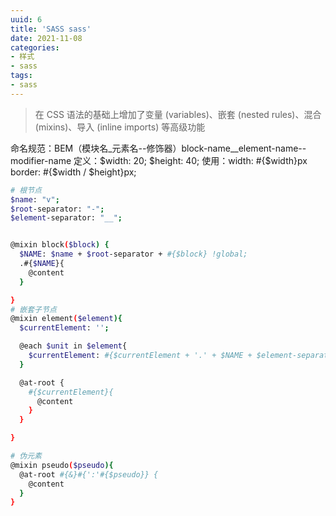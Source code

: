 ```yaml
---
uuid: 6
title: 'SASS sass'
date: 2021-11-08
categories:
- 样式
- sass
tags:
- sass
---
```


>在 CSS 语法的基础上增加了变量 (variables)、嵌套 (nested rules)、混合 (mixins)、导入 (inline imports) 等高级功能

命名规范：BEM（模块名_元素名--修饰器）block-name__element-name--modifier-name
定义：$width: 20;
     $height: 40;
使用：width: #{$width}px
     border: #{$width / $height}px;

```bash
# 根节点
$name: "v";
$root-separator: "-";
$element-separator: "__";


@mixin block($block) {
  $NAME: $name + $root-separator + #{$block} !global;
  .#{$NAME}{
    @content
  }

}
# 嵌套子节点
@mixin element($element){
  $currentElement: '';

  @each $unit in $element{
    $currentElement: #{$currentElement + '.' + $NAME + $element-separator + $unit + ','}
  }

  @at-root {
    #{$currentElement}{
      @content
    }
  }

}

# 伪元素
@mixin pseudo($pseudo){
  @at-root #{&}#{':'#{$pseudo}} {
    @content
  }
}

```
